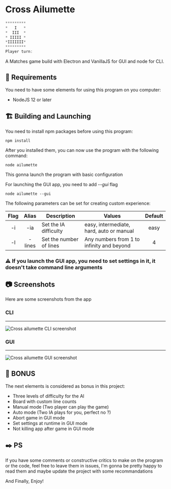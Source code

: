 # Cross Ailumette

```js
*********
*   I   *
*  III  *
* IIIII *
*IIIIIII*
*********
Player turn:
```

A Matches game build with Electron and VanillaJS for GUI and node for CLI.

## :green_book: Requirements

You need to have some elements for using this program on you computer:

- NodeJS 12 or later

## :building_construction: Building and Launching

You need to install npm packages before using this program:

```npm install```

After you installed them, you can now use the program with the following command:

```node ailumette```

This gonna launch the program with basic configuration

For launching the GUI app, you need to add *--gui* flag

```node ailumette --gui```

The following parameters can be set for creating custom experience:

|Flag|Alias|Description|Values|Default|
|:--:|:------:|-------------------------|------------------------------------------|:------:|
| -i | -ia    | Set the IA difficulty   | easy, intermediate, hard, auto or manual | easy   |
| -l | -lines | Set the number of lines | Any numbers from 1 to infinity and beyond| 4      |

### :warning: If you launch the GUI app, you need to set settings in it, it doesn't take command line arguments

## :camera: Screenshots

Here are some screenshots from the app

### CLI

---

![Cross ailumette CLI screenshot](resources/images/cross-ailumette-cli.jpg "Cross ailumette CLI screenshot")

### GUI

---

![Cross ailumette GUI screenshot](resources/images/cross-ailumette-gui.jpg "Cross ailumette GUI screenshot")

## :8ball: BONUS

The next elements is considered as bonus in this project:

- Three levels of difficulty for the AI
- Board with custom line counts
- Manual mode (Two player can play the game)
- Auto mode (Two IA plays for you, perfect no ?)
- Abort game in GUI mode
- Set settings at runtime in GUI mode
- Not killing app after game in GUI mode

## :black_nib: PS

If you have some comments or constructive critics to make on the program or the code, feel free to leave them in issues, I'm gonna be pretty happy to read them and maybe update the project with some recommandations

And Finally, Enjoy!

